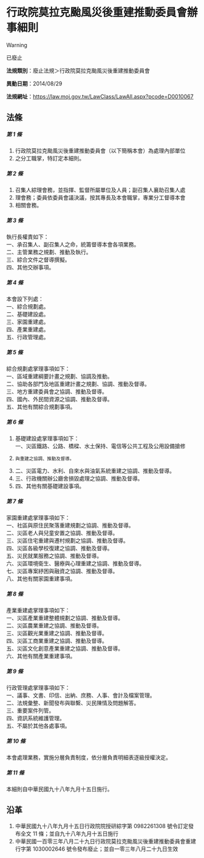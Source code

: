 # 行政院莫拉克颱風災後重建推動委員會辦事細則


> [!WARNING]
> 已廢止


**法規類別**：廢止法規＞行政院莫拉克颱風災後重建推動委員會

**異動日期**：2014/08/29  

**法規網址**：https://law.moj.gov.tw/LawClass/LawAll.aspx?pcode=D0010067



## 法條
##### 第 1 條
1. 行政院莫拉克颱風災後重建推動委員會（以下簡稱本會）為處理內部單位
1. 之分工職掌，特訂定本細則。

##### 第 2 條
1. 召集人綜理會務，並指揮、監督所屬單位及人員；副召集人襄助召集人處
1. 理會務；委員依委員會議決議，按其專長及本會職掌，專業分工督導本會
1. 相關會務。

##### 第 3 條
執行長權責如下：  
一、承召集人、副召集人之命，統籌督導本會各項業務。  
二、主管業務之規劃、推動及執行。  
三、綜合文件之督導撰擬。  
四、其他交辦事項。

##### 第 4 條
本會設下列處：  
一、綜合規劃處。  
二、基礎建設處。  
三、家園重建處。  
四、產業重建處。  
五、行政管理處。

##### 第 5 條
綜合規劃處掌理事項如下：  
一、區域重建綱要計畫之規劃、協調及推動。  
二、協助各部門及地區重建計畫之規劃、協調、推動及督導。  
三、地方重建委員會之協調、推動及督導。  
四、國內、外民間資源之協調、推動及督導。  
五、其他有關綜合規劃事項。

##### 第 6 條
1. 基礎建設處掌理事項如下：  
一、災區鐵路、公路、橋樑、水土保持、電信等公共工程及公用設備搶修
1.     與重建之協調、推動及督導。
1. 二、災區電力、水利、自來水與油氣系統重建之協調、推動及督導。
1. 三、行政機關辦公廳舍損毀處理之協調、推動及督導。
1. 四、其他有關基礎建設事項。

##### 第 7 條
家園重建處掌理事項如下：  
一、社區與原住民聚落重建規劃之協調、推動及督導。  
二、災區老人與兒童安置之協調、推動及督導。  
三、災區住宅重建與遷村規劃之協調、推動及督導。  
四、災區各級學校復建之協調、推動及督導。  
五、災民就業服務之協調、推動及督導。  
六、災區環境衛生、醫療與心理重建之協調、推動及督導。  
七、災區專案紓困與融資之協調、推動及督導。  
八、其他有關家園重建事項。

##### 第 8 條
產業重建處掌理事項如下：  
一、災區產業重建整體規劃之協調、推動及督導。  
二、災區農業重建之協調、推動及督導。  
三、災區觀光業重建之協調、推動及督導。  
四、災區工商業重建之協調、推動及督導。  
五、災區文化創意產業重建之協調、推動及督導。  
六、其他有關產業重建事項。

##### 第 9 條
行政管理處掌理事項如下：  
一、議事、文書、印信、出納、庶務、人事、會計及檔案管理。  
二、法規彙整、新聞發布與聯繫、災民陳情及問題解答。  
三、重要案件列管。  
四、資訊系統維護管理。  
五、不屬於其他各處事項。

##### 第 10 條
本會處理業務，實施分層負責制度，依分層負責明細表逐級授權決定。

##### 第 11 條
本細則自中華民國九十八年九月十五日施行。　

## 沿革
1. 中華民國九十八年九月十五日行政院院授研綜字第 0982261308 號令訂定發布全文 11 條；並自九十八年九月十五日施行
1. 中華民國一百零三年八月二十九日行政院莫拉克颱風災後重建推動委員會重建行字第 1030002646 號令發布廢止；並自一零三年八月二十九日生效
